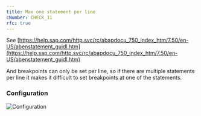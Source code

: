 ```yaml
---
title: Max one statement per line
cNumber: CHECK_11
rfc: true
---
```


See [https://help.sap.com/http.svc/rc/abapdocu_750_index_htm/7.50/en-US/abenstatement_guidl.htm](https://help.sap.com/http.svc/rc/abapdocu_750_index_htm/7.50/en-US/abenstatement_guidl.htm)

And breakpoints can only be set per line, so if there are multiple statements per line it makes it difficult to set breakpoints at one of the statements.

### Configuration
![Configuration](/img/default_conf.png)